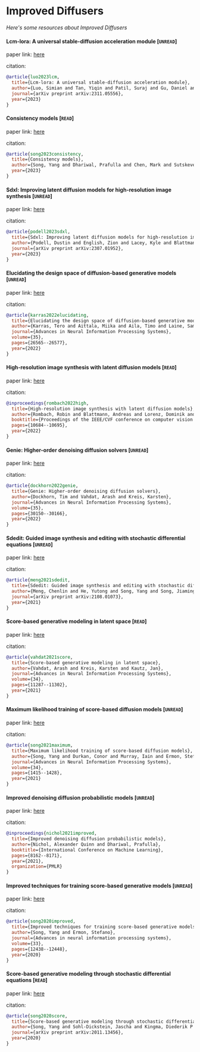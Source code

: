 # Improved Diffusers
*Here's some resources about Improved Diffusers*


#### Lcm-lora: A universal stable-diffusion acceleration module [`UNREAD`]

paper link: [here](https://arxiv.org/pdf/2311.05556)

citation: 
```bibtex
@article{luo2023lcm,
  title={Lcm-lora: A universal stable-diffusion acceleration module},
  author={Luo, Simian and Tan, Yiqin and Patil, Suraj and Gu, Daniel and von Platen, Patrick and Passos, Apolin{\'a}rio and Huang, Longbo and Li, Jian and Zhao, Hang},
  journal={arXiv preprint arXiv:2311.05556},
  year={2023}
}
```


#### Consistency models [`READ`]

paper link: [here](https://openreview.net/pdf?id=FmqFfMTNnv)

citation: 
```bibtex
@article{song2023consistency,
  title={Consistency models},
  author={Song, Yang and Dhariwal, Prafulla and Chen, Mark and Sutskever, Ilya},
  year={2023}
}
```



#### Sdxl: Improving latent diffusion models for high-resolution image synthesis [`UNREAD`]

paper link: [here](https://arxiv.org/pdf/2307.01952)

citation: 
```bibtex
@article{podell2023sdxl,
  title={Sdxl: Improving latent diffusion models for high-resolution image synthesis},
  author={Podell, Dustin and English, Zion and Lacey, Kyle and Blattmann, Andreas and Dockhorn, Tim and M{\"u}ller, Jonas and Penna, Joe and Rombach, Robin},
  journal={arXiv preprint arXiv:2307.01952},
  year={2023}
}
```

#### Elucidating the design space of diffusion-based generative models [`UNREAD`]

paper link: [here](https://proceedings.neurips.cc/paper_files/paper/2022/file/a98846e9d9cc01cfb87eb694d946ce6b-Paper-Conference.pdf)

citation: 
```bibtex
@article{karras2022elucidating,
  title={Elucidating the design space of diffusion-based generative models},
  author={Karras, Tero and Aittala, Miika and Aila, Timo and Laine, Samuli},
  journal={Advances in Neural Information Processing Systems},
  volume={35},
  pages={26565--26577},
  year={2022}
}
```
    
    

#### High-resolution image synthesis with latent diffusion models [`READ`]

paper link: [here](http://openaccess.thecvf.com/content/CVPR2022/papers/Rombach_High-Resolution_Image_Synthesis_With_Latent_Diffusion_Models_CVPR_2022_paper.pdf)

citation: 
```bibtex
@inproceedings{rombach2022high,
  title={High-resolution image synthesis with latent diffusion models},
  author={Rombach, Robin and Blattmann, Andreas and Lorenz, Dominik and Esser, Patrick and Ommer, Bj{\"o}rn},
  booktitle={Proceedings of the IEEE/CVF conference on computer vision and pattern recognition},
  pages={10684--10695},
  year={2022}
}
```
    

#### Genie: Higher-order denoising diffusion solvers [`UNREAD`]

paper link: [here](https://proceedings.neurips.cc/paper_files/paper/2022/file/c281c5a17ad2e55e1ac1ca825071f991-Paper-Conference.pdf)

citation: 
```bibtex
@article{dockhorn2022genie,
  title={Genie: Higher-order denoising diffusion solvers},
  author={Dockhorn, Tim and Vahdat, Arash and Kreis, Karsten},
  journal={Advances in Neural Information Processing Systems},
  volume={35},
  pages={30150--30166},
  year={2022}
}
```
    


#### Sdedit: Guided image synthesis and editing with stochastic differential equations [`UNREAD`]

paper link: [here](https://arxiv.org/pdf/2108.01073)

citation: 
```bibtex
@article{meng2021sdedit,
  title={Sdedit: Guided image synthesis and editing with stochastic differential equations},
  author={Meng, Chenlin and He, Yutong and Song, Yang and Song, Jiaming and Wu, Jiajun and Zhu, Jun-Yan and Ermon, Stefano},
  journal={arXiv preprint arXiv:2108.01073},
  year={2021}
}
```
    

#### Score-based generative modeling in latent space [`READ`]

paper link: [here](https://proceedings.neurips.cc/paper_files/paper/2021/file/5dca4c6b9e244d24a30b4c45601d9720-Paper.pdf)

citation: 
```bibtex
@article{vahdat2021score,
  title={Score-based generative modeling in latent space},
  author={Vahdat, Arash and Kreis, Karsten and Kautz, Jan},
  journal={Advances in Neural Information Processing Systems},
  volume={34},
  pages={11287--11302},
  year={2021}
}
```

#### Maximum likelihood training of score-based diffusion models [`UNREAD`]

paper link: [here](https://proceedings.neurips.cc/paper/2021/file/0a9fdbb17feb6ccb7ec405cfb85222c4-Paper.pdf)

citation: 
```bibtex
@article{song2021maximum,
  title={Maximum likelihood training of score-based diffusion models},
  author={Song, Yang and Durkan, Conor and Murray, Iain and Ermon, Stefano},
  journal={Advances in Neural Information Processing Systems},
  volume={34},
  pages={1415--1428},
  year={2021}
}
```
    
    

#### Improved denoising diffusion probabilistic models [`UNREAD`]

paper link: [here](http://proceedings.mlr.press/v139/nichol21a/nichol21a.pdf)

citation: 
```bibtex
@inproceedings{nichol2021improved,
  title={Improved denoising diffusion probabilistic models},
  author={Nichol, Alexander Quinn and Dhariwal, Prafulla},
  booktitle={International Conference on Machine Learning},
  pages={8162--8171},
  year={2021},
  organization={PMLR}
}
```
    

#### Improved techniques for training score-based generative models [`UNREAD`]

paper link: [here](https://proceedings.neurips.cc/paper/2020/file/92c3b916311a5517d9290576e3ea37ad-Paper.pdf)

citation: 
```bibtex
@article{song2020improved,
  title={Improved techniques for training score-based generative models},
  author={Song, Yang and Ermon, Stefano},
  journal={Advances in neural information processing systems},
  volume={33},
  pages={12438--12448},
  year={2020}
}
```
    


#### Score-based generative modeling through stochastic differential equations [`READ`]

paper link: [here](https://arxiv.org/pdf/2011.13456)

citation: 
```bibtex
@article{song2020score,
  title={Score-based generative modeling through stochastic differential equations},
  author={Song, Yang and Sohl-Dickstein, Jascha and Kingma, Diederik P and Kumar, Abhishek and Ermon, Stefano and Poole, Ben},
  journal={arXiv preprint arXiv:2011.13456},
  year={2020}
}
```
    